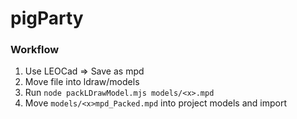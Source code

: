 # pigParty

### Workflow

1. Use LEOCad => Save as mpd
2. Move file into ldraw/models
3. Run `node packLDrawModel.mjs models/<x>.mpd`
4. Move `models/<x>mpd_Packed.mpd` into project models and import